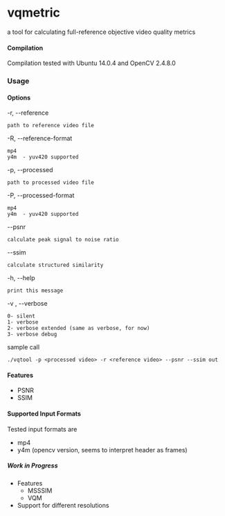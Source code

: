 # vqmetric 

a tool for calculating full-reference objective video quality metrics

#### Compilation

Compilation tested with Ubuntu 14.0.4 and OpenCV 2.4.8.0 

### Usage

#### Options
-r, --reference

	path to reference video file

-R, --reference-format <format>

	mp4
	y4m	 - yuv420 supported

-p, --processed

	path to processed video file

-P, --processed-format <format>

	mp4
	y4m	 - yuv420 supported

--psnr

	calculate peak signal to noise ratio

--ssim

	calculate structured similarity

-h, --help

	print this message

-v <level>, --verbose <level>

	0- silent
	1- verbose
	2- verbose extended (same as verbose, for now) 
	3- verbose debug

sample call

	./vqtool -p <processed video> -r <reference video> --psnr --ssim out




#### Features

 * PSNR
 * SSIM
 
#### Supported Input Formats

Tested input formats are 
 * mp4
 * y4m (opencv version, seems to interpret header as frames)
  
##### Work in Progress

 * Features
   * MSSSIM
   * VQM
 * Support for different resolutions
  
 
